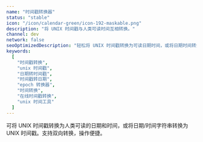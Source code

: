 ```yaml
---
name: "时间戳转换器"
status: "stable"
icon: "/icon/calendar-green/icon-192-maskable.png"
description: "将 UNIX 时间戳与人类可读时间互相转换。"
channel: dev
network: false
seoOptimizedDescription: "轻松将 UNIX 时间戳转换为可读日期时间，或将日期时间转换为 UNIX 时间戳。快速、准确、易用的在线工具。"
keywords:
  [
    "时间戳转换",
    "unix 时间戳",
    "日期转时间戳",
    "时间戳转日期",
    "epoch 转换器",
    "时间转换",
    "在线时间戳转换",
    "unix 时间工具"
  ]
---
```


可将 UNIX 时间戳转换为人类可读的日期和时间，或将日期/时间字符串转换为 UNIX 时间戳。支持双向转换，操作便捷。 
